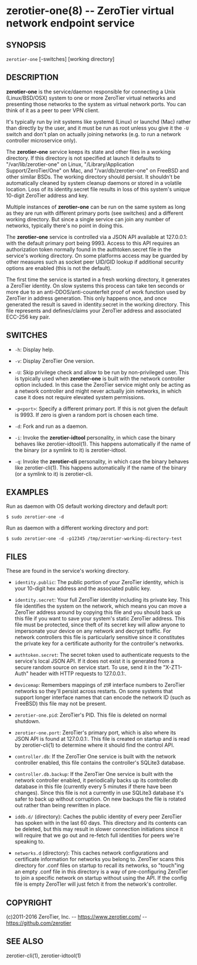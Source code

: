 zerotier-one(8) -- ZeroTier virtual network endpoint service
============================================================

## SYNOPSIS

`zerotier-one` [-switches] [working directory]

## DESCRIPTION

**zerotier-one** is the service/daemon responsible for connecting a Unix (Linux/BSD/OSX) system to one or more ZeroTier virtual networks and presenting those networks to the system as virtual network ports. You can think of it as a peer to peer VPN client.

It's typically run by init systems like systemd (Linux) or launchd (Mac) rather than directly by the user, and it must be run as root unless you give it the `-U` switch and don't plan on actually joining networks (e.g. to run a network controller microservice only).

The **zerotier-one** service keeps its state and other files in a working directory. If this directory is not specified at launch it defaults to "/var/lib/zerotier-one" on Linux, "/Library/Application Support/ZeroTier/One" on Mac, and "/var/db/zerotier-one" on FreeBSD and other similar BSDs. The working directory should persist. It shouldn't be automatically cleaned by system cleanup daemons or stored in a volatile location. Loss of its identity.secret file results in loss of this system's unique 10-digit ZeroTier address and key.

Multiple instances of **zerotier-one** can be run on the same system as long as they are run with different primary ports (see switches) and a different working directory. But since a single service can join any number of networks, typically there's no point in doing this.

The **zerotier-one** service is controlled via a JSON API available at 127.0.0.1:<primary port> with the default primary port being 9993. Access to this API requires an authorization token normally found in the authtoken.secret file in the service's working directory. On some platforms access may be guarded by other measures such as socket peer UID/GID lookup if additional security options are enabled (this is not the default).

The first time the service is started in a fresh working directory, it generates a ZeroTier identity. On slow systems this process can take ten seconds or more due to an anti-DDOS/anti-counterfeit proof of work function used by ZeroTier in address generation. This only happens once, and once generated the result is saved in identity.secret in the working directory. This file represents and defines/claims your ZeroTier address and associated ECC-256 key pair.

## SWITCHES

 * `-h`:
   Display help.

 * `-v`:
   Display ZeroTier One version.

 * `-U`:
   Skip privilege check and allow to be run by non-privileged user. This is typically used when **zerotier-one** is built with the network controller option included. In this case the ZeroTier service might only be acting as a network controller and might never actually join networks, in which case it does not require elevated system permissions.

 * `-p<port>`:
   Specify a different primary port. If this is not given the default is 9993. If zero is given a random port is chosen each time.

 * `-d`:
   Fork and run as a daemon.

 * `-i`:
   Invoke the **zerotier-idtool** personality, in which case the binary behaves like zerotier-idtool(1). This happens automatically if the name of the binary (or a symlink to it) is zerotier-idtool.

 * `-q`:
   Invoke the **zerotier-cli** personality, in which case the binary behaves like zerotier-cli(1). This happens automatically if the name of the binary (or a symlink to it) is zerotier-cli.

## EXAMPLES

Run as daemon with OS default working directory and default port:

    $ sudo zerotier-one -d

Run as daemon with a different working directory and port:

    $ sudo zerotier-one -d -p12345 /tmp/zerotier-working-directory-test

## FILES

These are found in the service's working directory.

 * `identity.public`:
   The public portion of your ZeroTier identity, which is your 10-digit hex address and the associated public key.

 * `identity.secret`:
   Your full ZeroTier identity including its private key. This file identifies the system on the network, which means you can move a ZeroTier address around by copying this file and you should back up this file if you want to save your system's static ZeroTier address. This file must be protected, since theft of its secret key will allow anyone to impersonate your device on any network and decrypt traffic. For network controllers this file is particularly sensitive since it constitutes the private key for a certificate authority for the controller's networks.

 * `authtoken.secret`:
   The secret token used to authenticate requests to the service's local JSON API. If it does not exist it is generated from a secure random source on service start. To use, send it in the "X-ZT1-Auth" header with HTTP requests to 127.0.0.1:<primary port>.

 * `devicemap`:
   Remembers mappings of zt# interface numbers to ZeroTier networks so they'll persist across restarts. On some systems that support longer interface names that can encode the network ID (such as FreeBSD) this file may not be present.

 * `zerotier-one.pid`:
   ZeroTier's PID. This file is deleted on normal shutdown.

 * `zerotier-one.port`:
   ZeroTier's primary port, which is also where its JSON API is found at 127.0.0.1:<this port>. This file is created on startup and is read by zerotier-cli(1) to determine where it should find the control API.

 * `controller.db`:
   If the ZeroTier One service is built with the network controller enabled, this file contains the controller's SQLite3 database.

 * `controller.db.backup`:
   If the ZeroTier One service is built with the network controller enabled, it periodically backs up its controller.db database in this file (currently every 5 minutes if there have been changes). Since this file is not a currently in use SQLite3 database it's safer to back up without corruption. On new backups the file is rotated out rather than being rewritten in place.

 * `iddb.d/` (directory):
   Caches the public identity of every peer ZeroTier has spoken with in the last 60 days. This directory and its contents can be deleted, but this may result in slower connection initiations since it will require that we go out and re-fetch full identities for peers we're speaking to.

 * `networks.d` (directory):
   This caches network configurations and certificate information for networks you belong to. ZeroTier scans this directory for <network ID>.conf files on startup to recall its networks, so "touch"ing an empty <network ID>.conf file in this directory is a way of pre-configuring ZeroTier to join a specific network on startup without using the API. If the config file is empty ZeroTIer will just fetch it from the network's controller.

## COPYRIGHT

(c)2011-2016 ZeroTier, Inc. -- https://www.zerotier.com/ -- https://github.com/zerotier

## SEE ALSO

zerotier-cli(1), zerotier-idtool(1)
